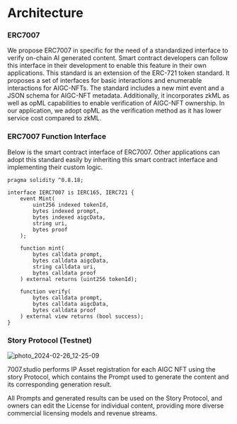 # Architecture

### ERC7007

We propose ERC7007 in specific for the need of a standardized interface to verify on-chain AI generated content. Smart contract developers can follow this interface in their development to enable this feature in their own applications. This standard is an extension of the ERC-721 token standard. It proposes a set of interfaces for basic interactions and enumerable interactions for AIGC-NFTs. The standard includes a new mint event and a JSON schema for AIGC-NFT metadata. Additionally, it incorporates zkML as well as opML capabilities to enable verification of AIGC-NFT ownership. In our application, we adopt opML as the verification method as it has lower service cost compared to zkML.

### ERC7007 Function Interface

Below is the smart contract interface of ERC7007. Other applications can adopt this standard easily by inheriting this smart contract interface and implementing their custom logic.

```solidity
pragma solidity ^0.8.18;

interface IERC7007 is IERC165, IERC721 {
    event Mint(
        uint256 indexed tokenId,
        bytes indexed prompt,
        bytes indexed aigcData,
        string uri,
        bytes proof
    );

    function mint(
        bytes calldata prompt,
        bytes calldata aigcData,
        string calldata uri,
        bytes calldata proof
    ) external returns (uint256 tokenId);

    function verify(
        bytes calldata prompt,
        bytes calldata aigcData,
        bytes calldata proof
    ) external view returns (bool success);
}
```

### Story Protocol (Testnet)
![photo_2024-02-26_12-25-09](https://github.com/7007-Studio/gitbook/assets/153342102/3e96ad27-879f-4ce5-9391-af060e5c2a9c)

7007.studio performs IP Asset registration for each AIGC NFT using the story Protocol, which contains the Prompt used to generate the content and its corresponding generation result.

All Prompts and generated results can be used on the Story Protocol, and owners can edit the License for individual content, providing more diverse commercial licensing models and revenue streams.

```
